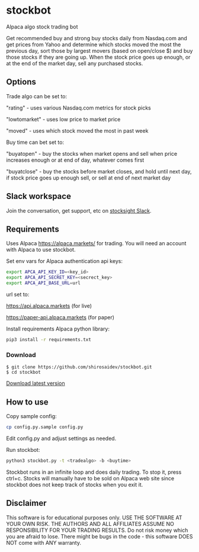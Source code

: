 # stockbot
Alpaca algo stock trading bot

Get recommended buy and strong buy stocks daily from Nasdaq.com and get prices from Yahoo and determine which stocks moved the most the previous day, sort those by largest movers (based on open/close $) and buy those stocks if they are going up. When the stock price goes up enough, or at the end of the market day, sell any purchased stocks.


## Options

Trade algo can be set to:

"rating" - uses various Nasdaq.com metrics for stock picks

"lowtomarket" - uses low price to market price 

"moved" - uses which stock moved the most in past week

Buy time can bet set to:

"buyatopen" - buy the stocks when market opens and sell when price increases enough or at end of day, whatever comes first

"buyatclose" - buy the stocks before market closes, and hold until next day, if stock price goes up enough sell, or sell at end of next market day

## Slack workspace
Join the conversation, get support, etc on [stocksight Slack](https://join.slack.com/t/stocksightworkspace/shared_invite/enQtNzk1ODI0NjA3MTM4LTA3ZDA0YzllOGNiM2I5ZjAzYWM2MjNmMjI0OTRlY2ZjYTk1NmM5YmEwMmMwOTE2OTNiMGZlNzdjZmZkM2RjM2U).

## Requirements

Uses Alpaca https://alpaca.markets/ for trading. You will need an account with Alpaca to use stockbot.

Set env vars for Alpaca authentication api keys:

```sh
export APCA_API_KEY_ID=<key_id>
export APCA_API_SECRET_KEY=<secrect_key>
export APCA_API_BASE_URL=url
```

url set to:

https://api.alpaca.markets (for live)

https://paper-api.alpaca.markets (for paper)


Install requirements Alpaca python library:

```sh
pip3 install -r requirements.txt
```

### Download

```shell
$ git clone https://github.com/shirosaidev/stockbot.git
$ cd stockbot
```
[Download latest version](https://github.com/shirosaidev/stockbot/releases/latest)

## How to use

Copy sample config:

```sh
cp config.py.sample config.py
```

Edit config.py and adjust settings as needed.

Run stockbot:

```sh
python3 stockbot.py -t <tradealgo> -b <buytime>
```

Stockbot runs in an infinite loop and does daily trading. To stop it, press ctrl+c. Stocks will manually have to be sold on Alpaca web site since stockbot does not keep track of stocks when you exit it.

## Disclaimer

This software is for educational purposes only. USE THE SOFTWARE AT YOUR OWN RISK. THE AUTHORS AND ALL AFFILIATES ASSUME NO RESPONSIBILITY FOR YOUR TRADING RESULTS. Do not risk money which you are afraid to lose. There might be bugs in the code - this software DOES NOT come with ANY warranty.
